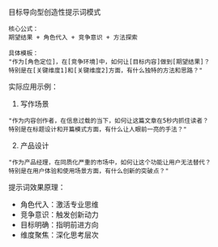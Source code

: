 目标导向型创造性提示词模式
```
核心公式：
期望结果 + 角色代入 + 竞争意识 + 方法探索

具体模板：
"作为[角色定位]，在[竞争环境]中，如何让[目标内容]做到[期望结果]？
特别是在[关键维度1]和[关键维度2]方面，有什么独特的方法和思路？"
```

实际应用示例：

1. 写作场景
```
"作为内容创作者，在信息过载的当下，如何让这篇文章在5秒内抓住读者？
特别是在标题设计和开篇模式方面，有什么让人眼前一亮的手法？"
```

2. 产品设计
```
"作为产品经理，在同质化严重的市场中，如何让这个功能让用户无法替代？
特别是在用户体验和使用场景方面，有什么创新的突破点？"
```

提示词效果原理：
- 角色代入：激活专业思维
- 竞争意识：触发创新动力
- 目标明确：指明前进方向
- 维度聚焦：深化思考层次
